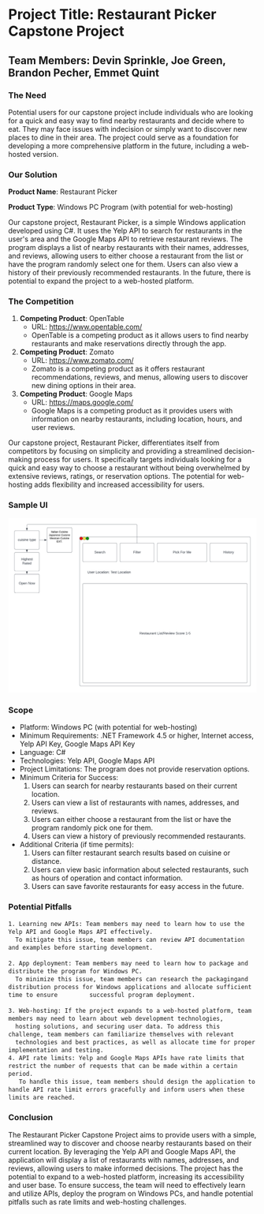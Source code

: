 # Project Title: Restaurant Picker Capstone Project

## Team Members: Devin Sprinkle, Joe Green, Brandon Pecher, Emmet Quint

### The Need

Potential users for our capstone project include individuals who are looking for a quick and easy way to find nearby restaurants and decide where to eat. They may face issues with indecision or simply want to discover new places to dine in their area. The project could serve as a foundation for developing a more comprehensive platform in the future, including a web-hosted version.

### Our Solution

**Product Name**: Restaurant Picker

**Product Type**: Windows PC Program (with potential for web-hosting)

Our capstone project, Restaurant Picker, is a simple Windows application developed using C#. It uses the Yelp API to search for restaurants in the user's area and the Google Maps API to retrieve restaurant reviews. The program displays a list of nearby restaurants with their names, addresses, and reviews, allowing users to either choose a restaurant from the list or have the program randomly select one for them. Users can also view a history of their previously recommended restaurants. In the future, there is potential to expand the project to a web-hosted platform.

### The Competition

1. **Competing Product**: OpenTable
    - URL: https://www.opentable.com/
    - OpenTable is a competing product as it allows users to find nearby restaurants and make reservations directly through the app.
2. **Competing Product**: Zomato
    - URL: https://www.zomato.com/
    - Zomato is a competing product as it offers restaurant recommendations, reviews, and menus, allowing users to discover new dining options in their area.
3. **Competing Product**: Google Maps
    - URL: https://maps.google.com/
    - Google Maps is a competing product as it provides users with information on nearby restaurants, including location, hours, and user reviews.

Our capstone project, Restaurant Picker, differentiates itself from competitors by focusing on simplicity and providing a streamlined decision-making process for users. It specifically targets individuals looking for a quick and easy way to choose a restaurant without being overwhelmed by extensive reviews, ratings, or reservation options. The potential for web-hosting adds flexibility and increased accessibility for users.

### Sample UI

![Wireframes](/images/Wireframes.png "Wireframes for RP")


### Scope

- Platform: Windows PC (with potential for web-hosting)
- Minimum Requirements: .NET Framework 4.5 or higher, Internet access, Yelp API Key, Google Maps API Key
- Language: C#
- Technologies: Yelp API, Google Maps API
- Project Limitations: The program does not provide reservation options.
- Minimum Criteria for Success:
    1. Users can search for nearby restaurants based on their current location.
    2. Users can view a list of restaurants with names, addresses, and reviews.
    3. Users can either choose a restaurant from the list or have the program randomly pick one for them.
    4. Users can view a history of previously recommended restaurants.
- Additional Criteria (if time permits):
    1. Users can filter restaurant search results based on cuisine or distance.
    2. Users can view basic information about selected restaurants, such as hours of operation and contact information.
    3. Users can save favorite restaurants for easy access in the future.

### Potential Pitfalls

    1. Learning new APIs: Team members may need to learn how to use the Yelp API and Google Maps API effectively. 
      To mitigate this issue, team members can review API documentation and examples before starting development.
    
    2. App deployment: Team members may need to learn how to package and distribute the program for Windows PC. 
      To minimize this issue, team members can research the packagingand distribution process for Windows applications and allocate sufficient time to ensure         successful program deployment.
      
    3. Web-hosting: If the project expands to a web-hosted platform, team members may need to learn about web development technologies,
      hosting solutions, and securing user data. To address this challenge, team members can familiarize themselves with relevant 
      technologies and best practices, as well as allocate time for proper implementation and testing.
    4. API rate limits: Yelp and Google Maps APIs have rate limits that restrict the number of requests that can be made within a certain period. 
       To handle this issue, team members should design the application to handle API rate limit errors gracefully and inform users when these limits are reached.

### Conclusion

The Restaurant Picker Capstone Project aims to provide users with a simple, streamlined way to discover and choose nearby restaurants based on their current location. By leveraging the Yelp API and Google Maps API, the application will display a list of restaurants with names, addresses, and reviews, allowing users to make informed decisions. The project has the potential to expand to a web-hosted platform, increasing its accessibility and user base. To ensure success, the team will need to effectively learn and utilize APIs, deploy the program on Windows PCs, and handle potential pitfalls such as rate limits and web-hosting challenges.

